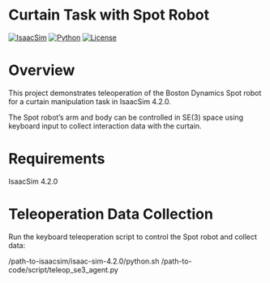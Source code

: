 # Curtain Task with Spot Robot

[![IsaacSim](https://img.shields.io/badge/IsaacSim-4.2.0-silver.svg)](https://docs.omniverse.nvidia.com/isaacsim/latest/overview.html)
[![Python](https://img.shields.io/badge/python-3.10-blue.svg)](https://docs.python.org/3/whatsnew/3.10.html)
[![License](https://img.shields.io/badge/license-BSD--3-yellow.svg)](https://opensource.org/licenses/BSD-3-Clause)

# Overview

This project demonstrates teleoperation of the Boston Dynamics Spot robot for a curtain manipulation task in IsaacSim 4.2.0.

The Spot robot’s arm and body can be controlled in SE(3) space using keyboard input to collect interaction data with the curtain. 

# Requirements

IsaacSim 4.2.0 

# Teleoperation Data Collection
Run the keyboard teleoperation script to control the Spot robot and collect data:

/path-to-isaacsim/isaac-sim-4.2.0/python.sh /path-to-code/script/teleop_se3_agent.py 
